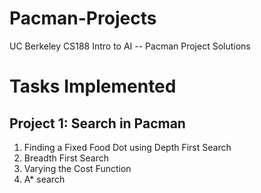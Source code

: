 # Pacman-Projects
UC Berkeley CS188 Intro to AI -- Pacman Project Solutions

# Tasks Implemented

## Project 1: Search in Pacman
  1. Finding a Fixed Food Dot using Depth First Search
  2. Breadth First Search
  3. Varying the Cost Function
  4. A* search




